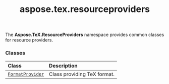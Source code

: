 ﻿---
title: aspose.tex.resourceproviders
second_title: Aspose.TeX for Python via .NET API References
description: 
type: docs
weight: 10
url: /python-net/aspose.tex.resourceproviders/
is_root: false
---

The **Aspose.TeX.ResourceProviders**  namespace provides common classes for resource providers.

### Classes
| Class | Description |
| :- | :- |
| [`FormatProvider`](/tex/python-net/aspose.tex.resourceproviders/formatprovider) | Class providing TeX format. |



